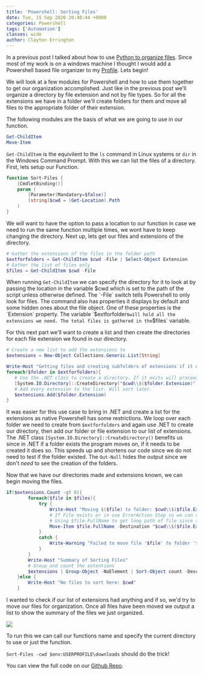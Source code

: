 ```yaml
---
title: 'Powershell: Sorting Files'
date: Tue, 15 Sep 2020 20:48:44 +0000
categories: Powershell
tags: ['Automation']
classes: wide
author: Clayton Errington
---
```


In a previous post I talked about how to use [Python to organize files](http://usefulscripting.network/computers/windows/automate-file-organizing/). Since most of my work is on a windows machine I thought I would add a Powershell based file organizer to my [Profile](http://usefulscripting.network/computers/windows/how-to-create-a-powershell-profile/). Lets begin!

We will look at a few modules for Powershell and how to use them together to get our organization accomplished. Just like in the previous post we'll organize a directory by file extension and not by file types. So for all the extensions we have in a folder we'll create folders for them and move all files to the appropriate folder of their extension.

The following modules are the basis of what we are going to use in our function.

```powershell
Get-ChildItem
Move-Item
```

`Get-ChildItem` is the equivilent to the `ls` command in Linux systems or `dir` in the Windows Command Prompt. With this we can list the files of a directory. First, lets setup our Function.

```powershell
function Sort-Files {
    [CmdletBinding()]
    param (
        [Parameter(Mandatory=$false)]
        [string]$cwd = (Get-Location).Path
    )
}
```

We will want to have the option to pass a location to our function in case we need to run the same function multiple times, we wont have to keep changing the directory. Next up, lets get our files and extensions of the directory.

```powershell
# Gather the extensions of the files in the folder path
$extforfolders = Get-ChildItem $cwd -File | Select-Object Extension
# Gather the list of files only
$files = Get-ChildItem $cwd -File
```

When running `Get-ChildItem` we can specify the directory for it to look at by passing the location in the variable $cwd which is set to the path of the script unless otherwise defined. The `-File` switch tells Powershell to only look for files. The command also has properties it displays by default and some hidden ones about the file object. One of these properties is the `Extension` property. The variable `$extforfolders` will hold all the extensions we need. The total files is gathered in the `$files` variable.

For this next part we'll want to create a list and then create the directories for each file extension we found in our directory.

```powershell
# Create a new list to add the extensions to
$extensions = New-Object Collections.Generic.List[String]

Write-Host "Getting files and creating subfolders of extensions if it does not exist..."
foreach($folder in $extforfolders){
   # Use the .NET class to create a directory. If it exits will proceed. If not exists, will create the directory
   [System.IO.Directory]::CreateDirectory("$cwd\\$($folder.Extension)") | Out-Null
   # Add every extension to the list. Will sort later.
   $extensions.Add($folder.Extension)
}
```

It was easier for this use case to bring in .NET and create a list for the extensions as native Powershell has some restrictions. We loop over each folder we need to create from `$extforfolders` and again use .NET to create our directory, then add our folder or file extension to our list of extensions. The .NET class `[System.IO.Directory]::CreateDirectory()` benefits us since in .NET if a folder exists the program moves on, if it needs to be created it does so. This speeds up and shortens our code since we do not need to test if the folder existed. The `Out-Null` hides the output since we don't _need_ to see the creation of the folders.

Now that we have our directories made and extensions known, we can begin moving the files.

```powershell
if($extensions.Count -gt 0){
        foreach($file in $files){
            try {
                Write-Host "Moving $($file) to folder: $cwd\\$($file.Extension)"
                # If File exists or in use ErrorAction Stop so we can catch the error properly
                # Using $file.FullName to get long path of file since script/function may not always be in the same directory as files. 
                Move-Item $file.FullName -Destination "$cwd\\$($file.Extension)" -Force -ErrorAction Stop
            }
            catch { 
                Write-Warning "Failed to move file '$file' to folder '$($file.Extension)'. File either exists in folder or is in use."
            }
        }
        Write-Host "Summary of Sorting Files"
        # Group and count the extentions
        $extensions | Group-Object -NoElement | Sort-Object count -Descending
    }else {
        Write-Host "No files to sort here: $cwd"
    }
```

I wanted to check if our list of extensions had anything and if so, we'd try to move our files for organization. Once all files have been moved we output a list to show the summary of the files we just organized.

![](http://usefulscripting.network/wp-content/uploads/2020/09/image.png)

To run this we can call our functions name and specify the current directory to use or just the function.

`Sort-Files -cwd $env:USERPROFILE\downloads` should do the trick!

You can view the full code on our [Github Repo](https://github.com/Useful-Scripting-Network/Powershell/blob/master/Sort-Files.ps1).